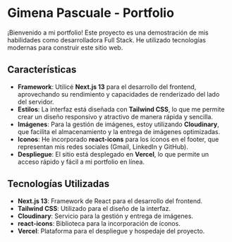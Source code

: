 # Gimena Pascuale - Portfolio

¡Bienvenido a mi portfolio! Este proyecto es una demostración de mis habilidades como desarrolladora Full Stack. He utilizado tecnologías modernas para construir este sitio web.

## Características

- **Framework**: Utilicé **Next.js 13** para el desarrollo del frontend, aprovechando su rendimiento y capacidades de renderizado del lado del servidor.
- **Estilos**: La interfaz está diseñada con **Tailwind CSS**, lo que me permite crear un diseño responsivo y atractivo de manera rápida y sencilla.
- **Imágenes**: Para la gestión de imágenes, estoy utilizando **Cloudinary**, que facilita el almacenamiento y la entrega de imágenes optimizadas.
- **Iconos**: He incorporado **react-icons** para los íconos en el footer, que representan mis redes sociales (Gmail, LinkedIn y GitHub).
- **Despliegue**: El sitio está desplegado en **Vercel**, lo que permite un acceso rápido y fácil a mi portfolio en línea.

## Tecnologías Utilizadas

- **Next.js 13**: Framework de React para el desarrollo del frontend.
- **Tailwind CSS**: Utilizado para el diseño de la interfaz.
- **Cloudinary**: Servicio para la gestión y entrega de imágenes.
- **react-icons**: Biblioteca para la incorporación de íconos.
- **Vercel**: Plataforma para el despliegue y hospedaje del proyecto.


